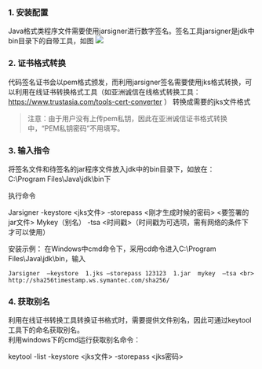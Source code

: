 ### 1. 安装配置

Java格式类程序文件需要使用jarsigner进行数字签名。签名工具jarsigner是jdk中bin目录下的自带工具，如图
![](https://mc.qcloudimg.com/static/img/4d030150665b129714a3c71b1f8c762b/image.png)

### 2. 证书格式转换

代码签名证书会以pem格式颁发，而利用jarsigner签名需要使用jks格式转换，可以利用在线证书转换格式工具（如亚洲诚信在线格式转换工具：https://www.trustasia.com/tools-cert-converter ） 转换成需要的jks文件格式

>注意：由于用户没有上传pem私钥，因此在亚洲诚信证书格式转换中，“PEM私钥密码”不用填写。

### 3. 输入指令

将签名文件和待签名的jar程序文件放入jdk中的bin目录下，如放在：  
C:\Program Files\Java\jdk\bin下

执行命令

Jarsigner  -keystore <jks文件>  -storepass <刚才生成时候的密码> <要签署的jar文件>
Mykey（别名） -tsa <时间戳>（时间戳为可选项，需有网络的条件下才可以使用）

安装示例：
在Windows中cmd命令下，采用cd命令进入C:\Program Files\Java\jdk\bin，输入  
```
Jarsigner  –keystore  1.jks –storepass 123123  1.jar  mykey  –tsa <br> http://sha256timestamp.ws.symantec.com/sha256/ 
```
### 4. 获取别名

利用在线证书转换工具转换证书格式时，需要提供文件别名，因此可通过keytool工具下的命名获取别名。  
利用windows下的cmd运行获取别名命令：  

keytool -list -keystore  <jks文件> -storepass  <jks密码>



